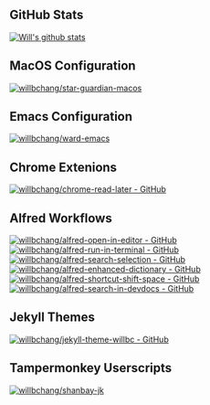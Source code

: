 ## GitHub Stats
[![Will's github stats](https://github-readme-stats.vercel.app/api?username=willbchang&show_icons=true&disable_animations=true&include_all_commits=true&hide_title=true)](https://github.com/willbchang)

## MacOS Configuration
[![willbchang/star-guardian-macos](https://github-readme-stats.vercel.app/api/pin/?username=willbchang&repo=star-guardian-macos)](https://github.com/willbchang/star-guardian-macos)

## Emacs Configuration
[![willbchang/ward-emacs](https://github-readme-stats.vercel.app/api/pin/?username=willbchang&repo=ward-emacs)](https://github.com/willbchang/ward-emacs)


## Chrome Extenions
[![willbchang/chrome-read-later - GitHub](https://github-readme-stats.vercel.app/api/pin/?username=willbchang&repo=chrome-read-later)](https://github.com/willbchang/chrome-read-later)

## Alfred Workflows
[![willbchang/alfred-open-in-editor - GitHub](https://github-readme-stats.vercel.app/api/pin/?username=willbchang&repo=alfred-open-in-editor)](https://github.com/willbchang/alfred-open-in-editor)
[![willbchang/alfred-run-in-terminal - GitHub](https://github-readme-stats.vercel.app/api/pin/?username=willbchang&repo=alfred-run-in-terminal)](https://github.com/willbchang/alfred-run-in-terminal)
[![willbchang/alfred-search-selection - GitHub](https://github-readme-stats.vercel.app/api/pin/?username=willbchang&repo=alfred-search-selection)](https://github.com/willbchang/alfred-search-selection)
[![willbchang/alfred-enhanced-dictionary - GitHub](https://github-readme-stats.vercel.app/api/pin/?username=willbchang&repo=alfred-enhanced-dictionary)](https://github.com/willbchang/alfred-enhanced-dictionary)
[![willbchang/alfred-shortcut-shift-space - GitHub](https://github-readme-stats.vercel.app/api/pin/?username=willbchang&repo=alfred-shortcut-shift-space)](https://github.com/willbchang/alfred-shortcut-shift-space)
[![willbchang/alfred-search-in-devdocs - GitHub](https://github-readme-stats.vercel.app/api/pin/?username=willbchang&repo=alfred-search-in-devdocs)](https://github.com/willbchang/alfred-search-in-devdocs)

## Jekyll Themes
[![willbchang/jekyll-theme-willbc - GitHub](https://github-readme-stats.vercel.app/api/pin/?username=willbchang&repo=jekyll-theme-willbc)](https://github.com/willbchang/jekyll-theme-willbc)

## Tampermonkey Userscripts
[![willbchang/shanbay-jk](https://gh-card.dev/repos/willbchang/shanbay-jk.svg)](https://github.com/willbchang/shanbay-jk)

